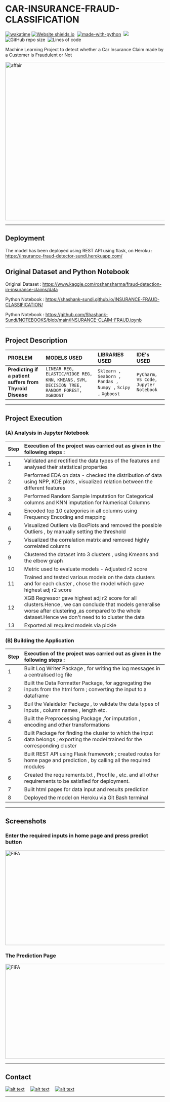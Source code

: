 # CAR-INSURANCE-FRAUD-CLASSIFICATION

[![wakatime](https://wakatime.com/badge/user/8f2e3b3a-321e-4119-b4f0-3a33c3752953/project/f1c60e47-055d-4059-9946-5863bccf6e83.svg)](https://wakatime.com/badge/user/8f2e3b3a-321e-4119-b4f0-3a33c3752953/project/f1c60e47-055d-4059-9946-5863bccf6e83)
[![Website shields.io](https://img.shields.io/website-up-down-green-red/http/shields.io.svg)](https://insurance-fraud-detector-sundi.herokuapp.com/)&nbsp;
[![made-with-python](https://img.shields.io/badge/Made%20with-Python-1f425f.svg)](https://www.python.org/)&nbsp;
<img src="https://img.shields.io/badge/Made%20with-Markdown-1f425f.svg">&nbsp;
![GitHub repo size](https://img.shields.io/github/repo-size/Shashank-Sundi/INSURANCE-FRAUD-CLASSIFICATION)&nbsp;
![Lines of code](https://img.shields.io/tokei/lines/github/Shashank-Sundi/INSURANCE-FRAUD-CLASSIFICATION?style=flat)

Machine Learning Project to detect whether a Car Insurance Claim made by a Customer is Fraudulent or Not

<img src="static\images\michael-jin-zI_R7sUQVF0-unsplash.jpg" style="width: 1000px;
    height: 500px; object-fit: cover;
    object-position: 20% 60%;" alt="affair" />
<hr>

## Deployment

The model has been deployed using REST API using flask, on Heroku :  https://insurance-fraud-detector-sundi.herokuapp.com/


## Original Dataset and Python Notebook

Original Dataset :  https://www.kaggle.com/roshansharma/fraud-detection-in-insurance-claims/data

Python Notebook : https://shashank-sundi.github.io/INSURANCE-FRAUD-CLASSIFICATION/

Python Notebook : https://github.com/Shashank-Sundi/NOTEBOOKS/blob/main/INSURANCE-CLAIM-FRAUD.ipynb

<hr>

## Project Description

| PROBLEM | MODELS USED  |LIBRARIES USED   |IDE's USED|
| :-------- | :------- | :------------------------- | :-------|
| **Predicting if a patient suffers from Thyroid Disease**| `LINEAR REG,` `ELASTIC/RIDGE REG,` `KNN,` `KMEANS,` `SVM,` `DECISION TREE,` `RANDOM FOREST,` `XGBOOST` | `Sklearn ,` ` Seaborn ,` `Pandas ,` `Numpy ,` `Scipy ,` `Xgboost `|`PyCharm,` `VS Code,` `Jupyter Notebook`|

<hr>

## Project Execution

### (A) **Analysis in Jupyter Notebook**

| **Step**|**Execution of the project was carried out as given in the following steps :** |
| :--------|:-------- | 
|1| Validated and rectified the data types of the features and analysed their statistical properties|
|2|Performed EDA on data - checked the distribution of data using NPP, KDE plots , visualized relation between the different features
|3| Performed Random Sample Imputation for Categorical columns and KNN imputation for Numerical Columns
|4|Encoded top 10 categories in all columns using Frequency Encoding and mapping
|6|Visualized Outliers via BoxPlots and removed the possible Outliers , by manually setting the threshold
|7| Visualized the correlation matrix and removed highly correlated columns
|9|Clustered the dataset into 3 clusters , using Kmeans and the elbow graph
|10| Metric used to evaluate models - Adjusted r2 score
|11| Trained and tested various models on the data clusters and for each cluster , chose the model which gave highest adj r2 score
|12|XGB Regressor gave highest adj r2 score for all clusters.Hence , we can conclude that models generalise worse after clustering ,as compared to the whole dataset.Hence we don't need to to cluster the data
|13| Exported all required models via pickle


### (B) **Building the Application**

| **Step**|**Execution of the project was carried out as given in the following steps :** |
| :--------|:-------- | 
|1| Built Log Writer Package , for writing the log messages in a centralised log file
|2| Built the Data Formatter Package, for aggregating the inputs from the html form ; converting the input to a dataframe
|3| Buil the Valaidator Package , to validate the data types of inputs , column names , length etc.
|4| Built the Preprocessing Package ,for imputation , encoding and other transformations
|5| Built Package for finding the cluster to which the input data belongs ; exporting the model trained for the corresponding cluster
|5| Built REST API using Flask framework ; created routes for home page and prediction , by calling all the required modules 
|6| Created the requirements.txt , Procfile , etc. and all other requirements to be satisfied for deployment.
|7| Built html pages for data input and results prediction
|8| Deployed the model on Heroku via Git Bash terminal

<hr>

## Screenshots

### **Enter the required inputs in home page and press predict button**

<img src="static\images\homeww.PNG" alt="FIFA" style="height: 300px; width:700px;"/>

### **The Prediction Page**

<img src="static\images\resultt.PNG" alt="FIFA" style="height: 300px; width:700px;"/>

<hr>
  
## Contact

<a href="https://www.linkedin.com/in/shashank-sundi-4b78561b1"> ![alt text](https://img.shields.io/badge/linkedin-%230077B5.svg?style=for-the-badge&logo=linkedin&logoColor=white)</a>&emsp;
<a href="https://www.instagram.com/shashank_sundi13/">![alt text](https://img.shields.io/badge/Shashank_Sundi-%23E4405F.svg?style=for-the-badge&logo=Instagram&logoColor=white)</a>&emsp;
<a href="mailto:sundi.sn@gmail.com">![alt text](https://img.shields.io/badge/Gmail-D14836?style=for-the-badge&logo=gmail&logoColor=white)</a>

<hr>
